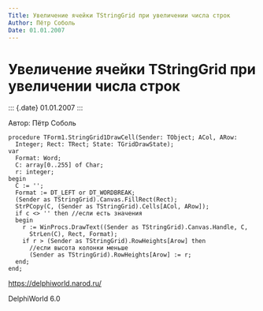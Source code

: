 ```yaml
---
Title: Увеличение ячейки TStringGrid при увеличении числа строк
Author: Пётр Соболь
Date: 01.01.2007
---
```



Увеличение ячейки TStringGrid при увеличении числа строк
========================================================

::: {.date}
01.01.2007
:::

Автор: Пётр Соболь

    procedure TForm1.StringGrid1DrawCell(Sender: TObject; ACol, ARow:
      Integer; Rect: TRect; State: TGridDrawState);
    var
      Format: Word;
      C: array[0..255] of Char;
      r: integer;
    begin
      C := '';
      Format := DT_LEFT or DT_WORDBREAK;
      (Sender as TStringGrid).Canvas.FillRect(Rect);
      StrPCopy(C, (Sender as TStringGrid).Cells[ACol, ARow]);
      if c <> '' then //если есть значения
      begin
        r := WinProcs.DrawText((Sender as TStringGrid).Canvas.Handle, C,
          StrLen(C), Rect, Format);
        if r > (Sender as TStringGrid).RowHeights[Arow] then
          //если высота колонки меньше
          (Sender as TStringGrid).RowHeights[Arow] := r;
      end;
    end;

<https://delphiworld.narod.ru/>

DelphiWorld 6.0

 
